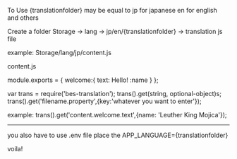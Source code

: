 To Use
{translationfolder} may be equal to 
jp for japanese
en for english 
and others

Create a folder 
Storage -> lang -> jp/en/{translationfolder} -> translation js file

example:
Storage/lang/jp/content.js

content.js

module.exports = {
    welcome:{
        text: Hello! :name
    }
};

var trans = require('bes-translation');
trans().get(string, optional-object)s;
trans().get('filename.property',{key:'whatever you want to enter'});

example:
trans().get('content.welcome.text',{name: 'Leuther King Mojica'});

---------------
you also have to use .env file
place the APP_LANGUAGE={translationfolder}

voila!